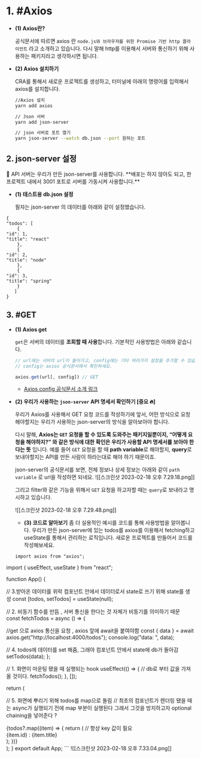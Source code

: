 

# 1. #Axios

-   **(1) Axios란?**
    
    공식문서에 따르면 axios 란 `node.js와 브라우저를 위한 Promise 기반 http 클라이언트` 라고 소개하고 있습니다. 다시 말해 http를 이용해서 서버와 통신하기 위해 사용하는 패키지라고 생각하시면 됩니다.
    
-   **(2) Axios 설치하기**
    
    CRA를 통해서 새로운 프로젝트를 생성하고, 터미널에 아래의 명령어를 입력해서 axios를 설치합니다.
    
    ```bash
    //Axios 설치
    yarn add axios
    
    // Json 서버
    yarn add json-server
    
    // json 서버로 포트 열기
    yarn json-server --watch db.json --port 원하는 포트
    ```
    

## 2. json-server 설정

<aside> 📌 API 서버는 우리가 만든 json-server를 사용합니다. **배포는 하지 않아도 되고, 한 프로젝트 내에서 3001 포트로 서버를 가동시켜 사용합니다.**

</aside>

-   **(1) 테스트용 db.json 설정**
    
    필자는 json-server 의 데이터를 아래와 같이 설정했습니다.
    
``` JSX
{
"todos": [
	{
"id": 1,
"title": "react"
	},
	{
"id": 2,
"title": "node"
	},
	{
"id": 3,
"title": "spring"
	}
   ]
}
```

## 3. #GET

-   **(1) Axios get**
    
    `get`은 서버의 데이터를 **조회할 때 사용**합니다. 기본적인 사용방법은 아래와 같습니다.
    
    ```jsx
    // url에는 서버의 url이 들어가고, config에는 기타 여러가지 설정을 추가할 수 있습니다.
    // config는 axios 공식문서에서 확인하세요.
    
    axios.get(url[, config]) // GET
    ```
    
    -   [Axios config 공식문서 소개 링크](https://axios-http.com/kr/docs/req_config)
      
-   **(2) 우리가 사용하는 `json-server` API 명세서 확인하기 [중요 🔥]**
    
    우리가 Axios를 사용해서 GET 요청 코드를 작성하기에 앞서, 어떤 방식으로 요청 해야할지는 우리가 사용하는 json-server의 방식을 알아보아야 합니다.
    
    다시 말해, **Axios는 `GET` 요청을 할 수 있도록 도와주는 패키지일뿐이지, “어떻게 요청을 해야하지?” 와 같은 방식에 대한 확인은 우리가 사용할 API 명세서를 보아야 한다는 뜻** 입니다. 예를 들어 `GET` 요청을 할 때 **path variable**로 해야할지, **query**로 보내야할지는 API를 만든 사람이 하라는대로 해야 하기 때문이죠.
    
    json-server의 공식문서를 보면, 전체 정보나 상세 정보는 아래와 같이 `path variable` 로 url을 작성하면 되네요.
    ![[스크린샷 2023-02-18 오후 7.29.18.png]]
    
    그리고 filter와 같은 기능을 위해서 `GET` 요청을 하고자할 때는 `query`로 보내라고 명시하고 있습니다.
    
    ![[스크린샷 2023-02-18 오후 7.29.48.png]]
    
	-   **(3) 코드로 알아보기**
	  좀 더 실용적인 예시를 코드를 통해 사용방법을 알아봅니다. 우리가 만든 json-server에 있는 todos를 axios를 이용해서 fetching하고 useState를 통해서 관리하는 로직입니다. 새로운 프로젝트를 만들어서 코드를 작성해보세요.
	  
	  ``` JSX
	  import axios from "axios";
import { useEffect, useState } from "react";

function App() {

// 3.받아온 데이터를 위락 컴포넌트 안에서 데이터로서 state로 쓰기 위해 state를 생성
const [todos, setTodos] = useState(null);

// 2. 비동기 함수를 만듬 , 서버 통신을 한다는 것 자체가 비동기를 의미하기 때문
const fetchTodos = async () => {

//get 으로 axios 통신을 요청 , axios 앞에 await을 붙여야함
const { data } = await axios.get("http://localhost:4000/todos");
console.log("data: ", data);

// 4. todos에 데이터를 set 해줌, 그래야 컴포넌트 안에서 state에 db가 돌아감
setTodos(data);
};

// 1. 화면이 마운팅 됐을 때 실행되는 hook
useEffect(() => {
// db로 부터 값을 가져올 것이다.
fetchTodos();
}, []);

return (

// 5. 화면에 뿌리기 위해 todos를 map으로 돌림
// 최초의 컴포넌트가 렌더링 됐을 때는 async가 실행되기 전에 map 부분이 실행된다 그래서 그것을 방지하고자 optional chaining을 넣어준다 ?
<div>
{todos?.map((item) => {
return (
// 항상 key 값이 필요
<div key={item.id}>
{item.id} : {item.title}
</div>
);
})}
</div>
);
}
export default App;
```
![[스크린샷 2023-02-18 오후 7.33.04.png]]
